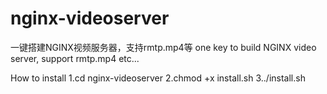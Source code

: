 # nginx-videoserver
一键搭建NGINX视频服务器，支持rmtp.mp4等  one key to build NGINX video server, support rmtp.mp4 etc...

How to install
1.cd nginx-videoserver
2.chmod +x install.sh
3../install.sh

